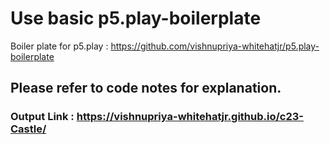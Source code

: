
# Use basic p5.play-boilerplate
Boiler plate for p5.play : https://github.com/vishnupriya-whitehatjr/p5.play-boilerplate

## Please refer to code notes for explanation.

### Output Link : https://vishnupriya-whitehatjr.github.io/c23-Castle/
